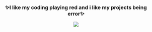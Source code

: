 <h3 align="center"> ✨I like my coding playing red and i like my projects being error✨</h3>

<p align="center">
  <img src = "https://media1.giphy.com/media/v1.Y2lkPTc5MGI3NjExZTcyNzRoMjVyMXZueXlxMmRrNHp1ajZ5NXR3OHBucm95eGg3YXBvNCZlcD12MV9pbnRlcm5hbF9naWZfYnlfaWQmY3Q9Zw/epVGITwvy07xC/giphy.gif">
</p>
<!---
KeyndraPrawira/KeyndraPrawira is a ✨ special ✨ repository because its `README.md` (this file) appears on your GitHub profile.
You can click the Preview link to take a look at your changes.
--->
